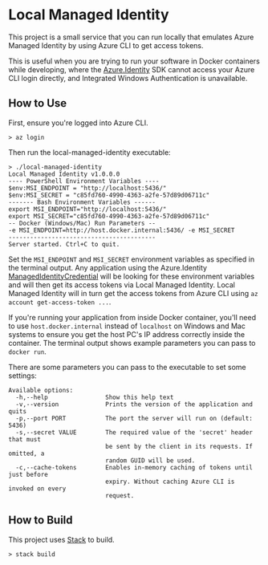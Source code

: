 # Local Managed Identity

This project is a small service that you can run locally that emulates Azure Managed Identity by using Azure CLI to get access tokens.

This is useful when you are trying to run your software in Docker containers while developing, where the [Azure.Identity][1] SDK cannot access your Azure CLI login directly, and Integrated Windows Authentication is unavailable.

## How to Use
First, ensure you're logged into Azure CLI.

```
> az login
```

Then run the local-managed-identity executable:

```
> ./local-managed-identity
Local Managed Identity v1.0.0.0
---- PowerShell Environment Variables ----
$env:MSI_ENDPOINT = "http://localhost:5436/"
$env:MSI_SECRET = "c85fd760-4990-4363-a2fe-57d89d06711c"
------- Bash Environment Variables ------
export MSI_ENDPOINT="http://localhost:5436/"
export MSI_SECRET="c85fd760-4990-4363-a2fe-57d89d06711c"
-- Docker (Windows/Mac) Run Parameters --
-e MSI_ENDPOINT=http://host.docker.internal:5436/ -e MSI_SECRET
-----------------------------------------
Server started. Ctrl+C to quit.
```

Set the `MSI_ENDPOINT` and `MSI_SECRET` environment variables as specified in the terminal output. Any application using the Azure.Identity [ManagedIdentityCredential][2] will be looking for these environment variables and will then get its access tokens via Local Managed Identity. Local Managed Identity will in turn get the access tokens from Azure CLI using `az account get-access-token ...`.

If you're running your application from inside Docker container, you'll need to use `host.docker.internal` instead of `localhost` on Windows and Mac systems to ensure you get the host PC's IP address correctly inside the container. The terminal output shows example parameters you can pass to `docker run`.

There are some parameters you can pass to the executable to set some settings:
```
Available options:
  -h,--help                Show this help text
  -v,--version             Prints the version of the application and quits
  -p,--port PORT           The port the server will run on (default: 5436)
  -s,--secret VALUE        The required value of the 'secret' header that must
                           be sent by the client in its requests. If omitted, a
                           random GUID will be used.
  -c,--cache-tokens        Enables in-memory caching of tokens until just before
                           expiry. Without caching Azure CLI is invoked on every
                           request.
```

## How to Build
This project uses [Stack](https://haskellstack.org/) to build.

```
> stack build
```


[1]: https://github.com/Azure/azure-sdk-for-net/tree/main/sdk/identity/Azure.Identity
[2]: https://docs.microsoft.com/en-au/dotnet/api/azure.identity.managedidentitycredential?view=azure-dotnet
